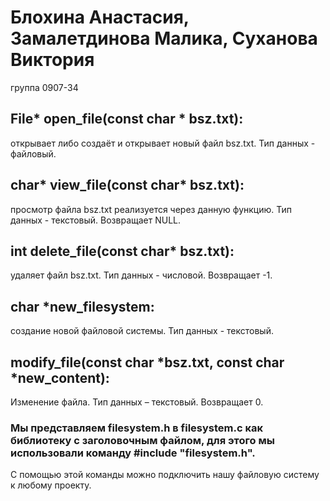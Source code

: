 # Блохина Анастасия, Замалетдинова Малика, Суханова Виктория 
группа 0907-34

## File* open_file(const char * bsz.txt):
открывает либо создаёт и открывает новый файл bsz.txt. Тип данных  - файловый. 

## char* view_file(const char* bsz.txt):
просмотр файла bsz.txt реализуется через данную функцию. Тип данных - текстовый. Возвращает NULL.

## int delete_file(const char* bsz.txt):
удаляет файл bsz.txt. Тип данных - числовой. Возвращает -1.

## char *new_filesystem:
создание новой файловой системы. Тип данных - текстовый.

## modify_file(const char *bsz.txt, const char *new_content):
Изменение файла. Тип данных – текстовый.  Возвращает 0.

### Мы представляем filesystem.h в filesystem.c как библиотеку с заголовочным файлом, для этого мы использовали команду #include "filesystem.h". 
С помощью этой команды можно подключить нашу файловую систему к любому проекту. 
